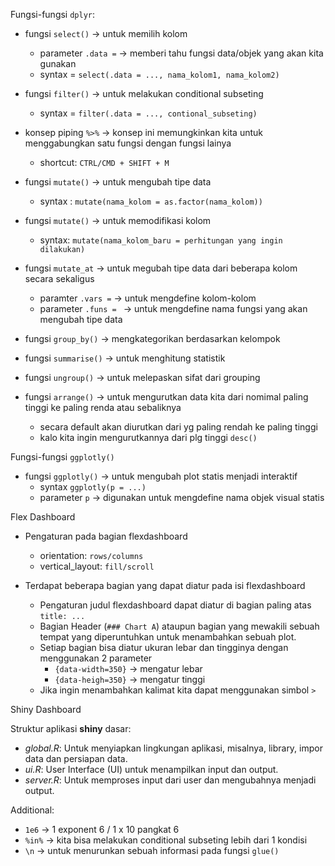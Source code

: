Fungsi-fungsi `dplyr`:

- fungsi `select()` -> untuk memilih kolom
  * parameter `.data =` -> memberi tahu fungsi data/objek yang akan kita gunakan
  * syntax = `select(.data = ..., nama_kolom1, nama_kolom2)`
  
- fungsi `filter()` -> untuk melakukan conditional subseting
  * syntax = `filter(.data = ..., contional_subseting)`
  
- konsep piping `%>%` -> konsep ini memungkinkan kita untuk menggabungkan satu fungsi dengan fungsi lainya
  * shortcut: `CTRL/CMD + SHIFT + M`

- fungsi `mutate()` -> untuk mengubah tipe data
  * syntax : `mutate(nama_kolom = as.factor(nama_kolom))`
  
- fungsi `mutate()` -> untuk memodifikasi kolom
  * syntax: `mutate(nama_kolom_baru = perhitungan yang ingin dilakukan)`
  
- fungsi `mutate_at` -> untuk megubah tipe data dari beberapa kolom secara sekaligus
  * paramter `.vars =` -> untuk mengdefine kolom-kolom
  * parameter `.funs = ` -> untuk mengdefine nama fungsi yang akan mengubah tipe data

- fungsi `group_by()` -> mengkategorikan berdasarkan kelompok
- fungsi `summarise()` -> untuk menghitung statistik
- fungsi `ungroup()` -> untuk melepaskan sifat dari grouping

- fungsi `arrange()` -> untuk mengurutkan data kita dari nomimal paling tinggi ke paling renda atau sebaliknya
  * secara default akan diurutkan dari yg paling rendah ke paling tinggi
  * kalo kita ingin mengurutkannya dari plg tinggi `desc()`

Fungsi-fungsi `ggplotly()`

- fungsi `ggplotly()` -> untuk mengubah plot statis menjadi interaktif
  * syntax `ggplotly(p = ...)`
  * parameter `p` -> digunakan untuk mengdefine nama objek visual statis

Flex Dashboard

- Pengaturan pada bagian flexdashboard
  * orientation: `rows/columns`
  * vertical_layout: `fill/scroll`
  
- Terdapat beberapa bagian yang dapat diatur pada isi flexdashboard
  * Pengaturan judul flexdashboard dapat diatur di bagian paling atas `title: ...`
  * Bagian Header (`### Chart A`) ataupun bagian yang mewakili sebuah tempat yang diperuntuhkan untuk menambahkan sebuah plot.
  * Setiap bagian bisa diatur ukuran lebar dan tingginya dengan menggunakan 2 parameter
    + `{data-width=350}` -> mengatur lebar
    + `{data-heigh=350}` -> mengatur tinggi
  * Jika ingin menambahkan kalimat kita dapat menggunakan simbol `>`

Shiny Dashboard

Struktur aplikasi **shiny** dasar:

- *global.R*: Untuk menyiapkan lingkungan aplikasi, misalnya, library, impor data dan persiapan data.
- *ui.R*: User Interface (UI) untuk menampilkan input dan output.
- *server.R*: Untuk memproses input dari user dan mengubahnya menjadi output.

Additional:

- `1e6` -> 1 exponent 6 / 1 x 10 pangkat 6
- `%in%` -> kita bisa melakukan conditional subseting lebih dari 1 kondisi
- `\n` -> untuk menurunkan sebuah informasi pada fungsi `glue()`